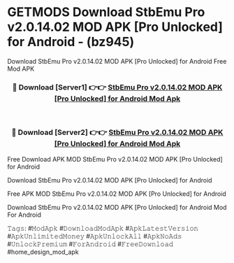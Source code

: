 # GETMODS Download StbEmu Pro v2.0.14.02 MOD APK [Pro Unlocked] for Android - (bz945)
Download StbEmu Pro v2.0.14.02 MOD APK [Pro Unlocked] for Android Free Mod APK

<div align="center">
<h3>🔴 Download [Server1] 👉👉 <a href="https://apk-comot.site?title=StbEmu_Pro_v2.0.14.02_MOD_APK_[Pro_Unlocked]_for_Android">StbEmu Pro v2.0.14.02 MOD APK [Pro Unlocked] for Android Mod Apk</a></h3><br>

<h3>🔴 Download [Server2] 👉👉 <a href="https://apk-comot.site?title=StbEmu_Pro_v2.0.14.02_MOD_APK_[Pro_Unlocked]_for_Android">StbEmu Pro v2.0.14.02 MOD APK [Pro Unlocked] for Android Mod Apk</a></h3>
</div>


Free Download APK MOD StbEmu Pro v2.0.14.02 MOD APK [Pro Unlocked] for Android

Download StbEmu Pro v2.0.14.02 MOD APK [Pro Unlocked] for Android 

Free APK MOD StbEmu Pro v2.0.14.02 MOD APK [Pro Unlocked] for Android 

Download StbEmu Pro v2.0.14.02 MOD APK [Pro Unlocked] for Android Mod For Android

𝚃𝚊𝚐𝚜: #𝙼𝚘𝚍𝙰𝚙𝚔 #𝙳𝚘𝚠𝚗𝚕𝚘𝚊𝚍𝙼𝚘𝚍𝙰𝚙𝚔 #𝙰𝚙𝚔𝙻𝚊𝚝𝚎𝚜𝚝𝚅𝚎𝚛𝚜𝚒𝚘𝚗 #𝙰𝚙𝚔𝚄𝚗𝚕𝚒𝚖𝚒𝚝𝚎𝚍𝙼𝚘𝚗𝚎𝚢 #𝙰𝚙𝚔𝚄𝚗𝚕𝚘𝚌𝚔𝙰𝚕𝚕 #𝙰𝚙𝚔𝙽𝚘𝙰𝚍𝚜 #𝚄𝚗𝚕𝚘𝚌𝚔𝙿𝚛𝚎𝚖𝚒𝚞𝚖 #𝙵𝚘𝚛𝙰𝚗𝚍𝚛𝚘𝚒𝚍 #𝙵𝚛𝚎𝚎𝙳𝚘𝚠𝚗𝚕𝚘𝚊𝚍 #home_design_mod_apk